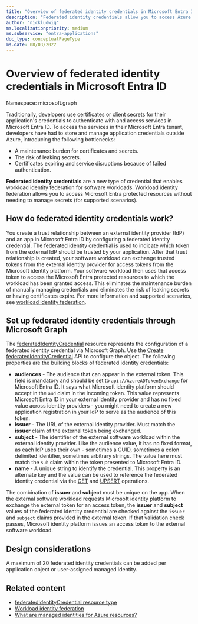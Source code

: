 ```yaml
---
title: "Overview of federated identity credentials in Microsoft Entra ID"
description: "Federated identity credentials allow you to access Azure and Microsoft Graph resources without having to manage secrets. This is part of workload identity federation in Azure AD."
author: "nickludwig"
ms.localizationpriority: medium
ms.subservice: "entra-applications"
doc_type: conceptualPageType
ms.date: 08/03/2022
---
```


# Overview of federated identity credentials in Microsoft Entra ID

Namespace: microsoft.graph


Traditionally, developers use certificates or client secrets for their application's credentials to authenticate with and access services in Microsoft Entra ID. To access the services in their Microsoft Entra tenant, developers have had to store and manage application credentials outside Azure, introducing the following bottlenecks:

+ A maintenance burden for certificates and secrets.
+ The risk of leaking secrets.
+ Certificates expiring and service disruptions because of failed authentication.

**Federated identity credentials** are a new type of credential that enables workload identity federation for software workloads. Workload identity federation allows you to access Microsoft Entra protected resources without needing to manage secrets (for supported scenarios).

## How do federated identity credentials work?

You create a trust relationship between an external identity provider (IdP) and an app in Microsoft Entra ID by configuring a federated identity credential. The federated identity credential is used to indicate which token from the external IdP should be trusted by your application. After that trust relationship is created, your software workload can exchange trusted tokens from the external identity provider for access tokens from the Microsoft identity platform. Your software workload then uses that access token to access the Microsoft Entra protected resources to which the workload has been granted access. This eliminates the maintenance burden of manually managing credentials and eliminates the risk of leaking secrets or having certificates expire. For more information and supported scenarios, see [workload identity federation](/azure/active-directory/develop/workload-identity-federation).

## Set up federated identity credentials through Microsoft Graph

The [federatedIdentityCredential](federatedidentitycredential.md) resource represents the configuration of a federated identity credential via Microsoft Graph. Use the [Create federatedIdentityCredential](../api/application-post-federatedidentitycredentials.md) API to configure the object. The following properties are the building blocks of federated identity credentials:

+ **audiences** - The audience that can appear in the external token. This field is mandatory and should be set to `api://AzureADTokenExchange` for Microsoft Entra ID. It says what Microsoft identity platform should accept in the `aud` claim in the incoming token. This value represents Microsoft Entra ID in your external identity provider and has no fixed value across identity providers - you might need to create a new application registration in your IdP to serve as the audience of this token.
+ **issuer** - The URL of the external identity provider. Must match the **issuer** claim of the external token being exchanged.
+ **subject** - The identifier of the external software workload within the external identity provider. Like the audience value, it has no fixed format, as each IdP uses their own - sometimes a GUID, sometimes a colon delimited identifier, sometimes arbitrary strings. The value here must match the `sub` claim within the token presented to Microsoft Entra ID.
+ **name** - A unique string to identify the credential. This property is an alternate key and the value can be used to reference the federated identity credential via the [GET](../api/federatedidentitycredential-get.md) and [UPSERT](../api/federatedidentitycredential-upsert.md) operations.

The combination of **issuer** and **subject** must be unique on the app.  When the external software workload requests Microsoft identity platform to exchange the external token for an access token, the **issuer** and **subject** values of the federated identity credential are checked against the `issuer` and `subject` claims provided in the external token. If that validation check passes, Microsoft identity platform issues an access token to the external software workload.


## Design considerations

A maximum of 20 federated identity credentials can be added per application object or user-assigned managed identity.

## Related content

+ [federatedIdentityCredential resource type](federatedidentitycredential.md)
+ [Workload identity federation](/azure/active-directory/develop/workload-identity-federation)
+ [What are managed identities for Azure resources?](/azure/active-directory/managed-identities-azure-resources/overview)
<!--
Future: add links to articles that use federated identity credentials to access Microsoft Entra resources.
>
